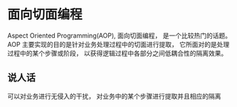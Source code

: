 # 面向切面编程

Aspect Oriented Programming(AOP), 面向切面编程， 是一个比较热门的话题。 AOP 主要实现的目的是针对业务处理过程中的切面进行提取， 它所面对的是处理过程中的某个步骤或阶段， 以获得逻辑过程中各部分之间低耦合性的隔离效果。


## 说人话
可以对业务进行无侵入的干扰， 对业务中的某个步骤进行提取并且相应的隔离  
